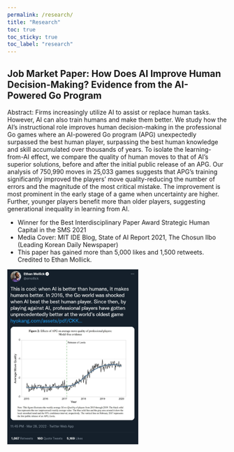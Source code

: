 ```yaml
---
permalink: /research/
title: "Research"
toc: true
toc_sticky: true
toc_label: "research"
---
```


## Job Market Paper: How Does AI Improve Human Decision-Making? Evidence from the AI-Powered Go Program

Abstract: Firms increasingly utilize AI to assist or replace human tasks. However, AI can also train humans and make them better. We study how the AI’s instructional role improves human decision-making in the professional Go games where an AI-powered Go program (APG) unexpectedly surpassed the best human player, surpassing the best human knowledge and skill accumulated over thousands of years. To isolate the learning-from-AI effect, we compare the quality of human moves to that of AI’s superior solutions, before and after the initial public release of an APG. Our analysis of 750,990 moves in 25,033 games suggests that APG’s training significantly improved the players’ move quality\-reducing the number of errors and the magnitude of the most critical mistake. The improvement is most prominent in the early stage of a game when uncertainty are higher. Further, younger players benefit more than older players, suggesting generational inequality in learning from AI.

- Winner for the Best Interdisciplinary Paper Award Strategic Human Capital in the SMS 2021
- Media Cover: MIT IDE Blog, State of AI Report 2021, The Chosun Ilbo (Leading Korean Daily Newspaper)
- This paper has gained more than 5,000 likes and 1,500 retweets. Credited to Ethan Mollick. 
<img src="/assets/images/JMP_Twitter_by_Ethan.PNG" width="300" height="400">
